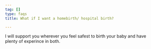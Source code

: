 ```yaml
---
tag: []
type: faqs
title: What if I want a homebirth/ hospital birth?

---
```

I will support you wherever you feel safest to birth your baby and have plenty of experince in both. 